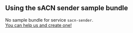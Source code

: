 <!-- Marker for build.py that there's no sample bundle. Remove this if you created one -->
## Using the sACN sender sample bundle

No sample bundle for service `sacn-sender`.  
[You can help us and create one!](https://github.com/codeoverflow-org/nodecg-io/blob/master/docs/docs/contribute.md)